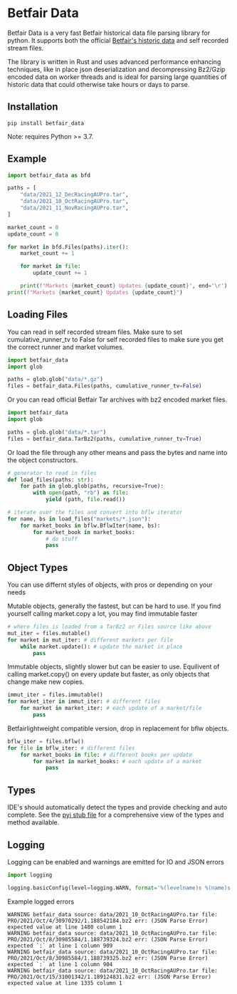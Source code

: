 # Betfair Data

Betfair Data is a very fast Betfair historical data file parsing library for python. It supports both the official [Betfair's historic data](https://historicdata.betfair.com/#/home) and self recorded stream files. 

The library is written in Rust and uses advanced performance enhancing techniques, like in place json deserialization and decompressing Bz2/Gzip encoded data on worker threads and is ideal for parsing large quantities of historic data that could otherwise take hours or days to parse.

## Installation

```
pip install betfair_data
```

Note: requires Python >= 3.7.


## Example

```python
import betfair_data as bfd

paths = [
    "data/2021_12_DecRacingAUPro.tar",
    "data/2021_10_OctRacingAUPro.tar",
    "data/2021_11_NovRacingAUPro.tar",
]

market_count = 0
update_count = 0

for market in bfd.Files(paths).iter():
    market_count += 1

    for market in file:
        update_count += 1

    print(f"Markets {market_count} Updates {update_count}", end='\r')
print(f"Markets {market_count} Updates {update_count}")

```

## Loading Files

You can read in self recorded stream files. Make sure to set cumulative_runner_tv to False for self recorded files to make sure you get the correct runner and market volumes.
```python
import betfair_data
import glob

paths = glob.glob("data/*.gz")
files = betfair_data.Files(paths, cumulative_runner_tv=False)
```
Or you can read official Betfair Tar archives with bz2 encoded market files.

```python
import betfair_data
import glob

paths = glob.glob("data/*.tar")
files = betfair_data.TarBz2(paths, cumulative_runner_tv=True)
```

Or load the file through any other means and pass the bytes and name into the object constructors.

```python
# generator to read in files
def load_files(paths: str):
    for path in glob.glob(paths, recursive=True):
        with open(path, "rb") as file:
            yield (path, file.read())

# iterate over the files and convert into bflw iterator
for name, bs in load_files("markets/*.json"):
    for market_books in bflw.BflwIter(name, bs):
        for market_book in market_books:
            # do stuff
            pass
```

## Object Types

You can use differnt styles of objects, with pros or depending on your needs

Mutable objects, generally the fastest, but can be hard to use. If you find yourself calling market.copy a lot, you may find immutable faster
``` python
# where files is loaded from a TarBz2 or Files source like above
mut_iter = files.mutable()
for market in mut_iter: # different markets per file
    while market.update(): # update the market in place
        pass
```

Immutable objects, slightly slower but can be easier to use. Equilivent of calling market.copy() on every update but faster, as only objects that change make new copies. 
``` python
immut_iter = files.immutable()
for market_iter in immut_iter: # different files
    for market in market_iter: # each update of a market/file
        pass
```

Betfairlightweight compatible version, drop in replacement for bflw objects. 
```python
bflw_iter = files.bflw()
for file in bflw_iter: # different files
    for market_books in file: # different books per update
        for market in market_books: # each update of a market
            pass
```

## Types
IDE's should automatically detect the types and provide checking and auto complete. See the [pyi stub file](betfair_data.pyi) for a comprehensive view of the types and method available.


## Logging

Logging can be enabled and warnings are emitted for IO and JSON errors

```python
import logging

logging.basicConfig(level=logging.WARN, format='%(levelname)s %(name)s %(message)s')
```
Example logged errors

```log
WARNING betfair_data source: data/2021_10_OctRacingAUPro.tar file: PRO/2021/Oct/4/30970292/1.188542184.bz2 err: (JSON Parse Error) expected value at line 1480 column 1
WARNING betfair_data source: data/2021_10_OctRacingAUPro.tar file: PRO/2021/Oct/8/30985584/1.188739324.bz2 err: (JSON Parse Error) expected `:` at line 1 column 909
WARNING betfair_data source: data/2021_10_OctRacingAUPro.tar file: PRO/2021/Oct/8/30985584/1.188739325.bz2 err: (JSON Parse Error) expected `:` at line 1 column 904
WARNING betfair_data source: data/2021_10_OctRacingAUPro.tar file: PRO/2021/Oct/15/31001342/1.189124831.bz2 err: (JSON Parse Error) expected value at line 1335 column 1
```

